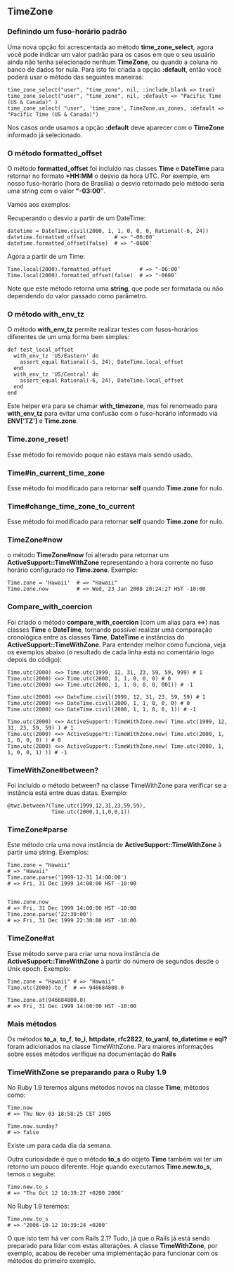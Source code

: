 ## TimeZone

### Definindo um fuso-horário padrão

Uma nova opção foi acrescentada ao método **time\_zone\_select**, agora você pode indicar um valor padrão para os casos em que o seu usuário ainda não tenha selecionado nenhum **TimeZone**, ou quando a coluna no banco de dados for nula. Para isto foi criada a opção **:default**, então você poderá usar o método das seguintes maneiras:

	time_zone_select("user", "time_zone", nil, :include_blank => true) 
	time_zone_select("user", "time_zone", nil, :default => "Pacific Time (US & Canada)" ) 
	time_zone_select( "user", 'time_zone', TimeZone.us_zones, :default => "Pacific Time (US & Canada)")

Nos casos onde usamos a opção **:default** deve aparecer com o **TimeZone** informado já selecionado.

### O método formatted_offset

O método **formatted\_offset** foi incluído nas classes **Time** e **DateTime** para retornar no formato **+HH:MM** o desvio da hora UTC. Por exemplo, em nosso fuso-horário (hora de Brasília) o desvio retornado pelo método seria uma string com o valor **"-03:00″**.

Vamos aos exemplos:

Recuperando o desvio a partir de um DateTime:

	datetime = DateTime.civil(2000, 1, 1, 0, 0, 0, Rational(-6, 24))
	datetime.formatted_offset         # => "-06:00″
	datetime.formatted_offset(false)  # => "-0600″

Agora a partir de um Time:

	Time.local(2000).formatted_offset         # => "-06:00″
	Time.local(2000).formatted_offset(false)  # => "-0600″

Note que este método retorna uma **string**, que pode ser formatada ou não dependendo do valor passado como parâmetro.

### O método with\_env\_tz

O método **with\_env\_tz** permite realizar testes com fusos-horários diferentes de um uma forma bem simples:

	def test_local_offset
	  with_env_tz 'US/Eastern' do
	    assert_equal Rational(-5, 24), DateTime.local_offset
	  end
	  with_env_tz 'US/Central' do
	    assert_equal Rational(-6, 24), DateTime.local_offset
	  end
	end

Este helper era para se chamar **with\_timezone**, mas foi renomeado para **with\_env\_tz** para evitar uma confusão com o fuso-horário informado via **ENV['TZ']** e **Time.zone**.

### Time.zone_reset!

Esse método foi removido poque não estava mais sendo usado.

### Time#in\_current\_time\_zone

Esse método foi modificado para retornar **self** quando **Time.zone** for nulo. 

### Time#change\_time\_zone\_to\_current

Esse método foi modificado para retornar **self** quando **Time.zone** for nulo. 

### TimeZone#now

o método **TimeZone#now** foi alterado para retornar um **ActiveSupport::TimeWithZone** representando a hora corrente no fuso horário configurado no **Time.zone**. Exemplo:

	Time.zone = 'Hawaii'  # => "Hawaii"
	Time.zone.now         # => Wed, 23 Jan 2008 20:24:27 HST -10:00

### Compare\_with\_coercion
	
Foi criado o método **compare\_with\_coercion** (com um alias para <=>) nas classes **Time** e **DateTime**, tornando possível realizar uma comparação cronológica entre as classes **Time**, **DateTime** e instâncias do **ActiveSupport::TimeWithZone**. Para entender melhor como funciona, veja os exemplos abaixo (o resultado de cada linha está no comentário logo depois do código):

	Time.utc(2000) <=> Time.utc(1999, 12, 31, 23, 59, 59, 999) # 1
	Time.utc(2000) <=> Time.utc(2000, 1, 1, 0, 0, 0) # 0
	Time.utc(2000) <=> Time.utc(2000, 1, 1, 0, 0, 0, 001)) # -1

	Time.utc(2000) <=> DateTime.civil(1999, 12, 31, 23, 59, 59) # 1
	Time.utc(2000) <=> DateTime.civil(2000, 1, 1, 0, 0, 0) # 0
	Time.utc(2000) <=> DateTime.civil(2000, 1, 1, 0, 0, 1)) # -1

	Time.utc(2000) <=> ActiveSupport::TimeWithZone.new( Time.utc(1999, 12, 31, 23, 59, 59) ) # 1
	Time.utc(2000) <=> ActiveSupport::TimeWithZone.new( Time.utc(2000, 1, 1, 0, 0, 0) ) # 0
	Time.utc(2000) <=> ActiveSupport::TimeWithZone.new( Time.utc(2000, 1, 1, 0, 0, 1) )) # -1

### TimeWithZone#between?

Foi incluído o método between? na classe TimeWithZone para verificar se a instância está entre duas datas. Exemplo:

	@twz.between?(Time.utc(1999,12,31,23,59,59),
	              Time.utc(2000,1,1,0,0,1))
	
### TimeZone#parse
	
Este método cria uma nova instância de **ActiveSupport::TimeWithZone** à partir uma string. Exemplos:

	Time.zone = "Hawaii"
	# => "Hawaii"
	Time.zone.parse('1999-12-31 14:00:00')
	# => Fri, 31 Dec 1999 14:00:00 HST -10:00


	Time.zone.now
	# => Fri, 31 Dec 1999 14:00:00 HST -10:00
	Time.zone.parse('22:30:00')
	# => Fri, 31 Dec 1999 22:30:00 HST -10:00

### TimeZone#at

Esse método serve para criar uma nova instância de **ActiveSupport::TimeWithZone** à partir do número de segundos desde o Unix epoch. Exemplo:

	Time.zone = "Hawaii" # => "Hawaii"
	Time.utc(2000).to_f  # => 946684800.0

	Time.zone.at(946684800.0)
	# => Fri, 31 Dec 1999 14:00:00 HST -10:00

### Mais métodos 

Os métodos **to\_a**, **to\_f**, **to\_i**, **httpdate**, **rfc2822**, **to\_yaml**, **to\_datetime** e **eql?** foram adicionados na classe TimeWithZone. Para maiores informações sobre esses métodos verifique na documentação do **Rails**

### TimeWithZone se preparando para o Ruby 1.9

No Ruby 1.9 teremos alguns métodos novos na classe **Time**, métodos como:

	Time.now
	# => Thu Nov 03 18:58:25 CET 2005

	Time.now.sunday?
	# => false

Existe um para cada dia da semana.

Outra curiosidade é que o método **to\_s** do objeto **Time** também vai ter um retorno um pouco diferente. Hoje quando executamos **Time.new.to\_s**, temos o seguite:

	Time.new.to_s
	# => "Thu Oct 12 10:39:27 +0200 2006″

No Ruby 1.9 teremos:

	Time.new.to_s
	# => "2006-10-12 10:39:24 +0200″

O que isto tem há ver com Rails 2.1? Tudo, já que o Rails já está sendo preparado para lidar com estas alterações. A classe **TimeWithZone**, por exemplo, acabou de receber uma implementação para funcionar com os métodos do primeiro exemplo.

